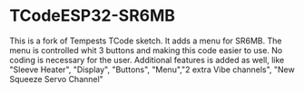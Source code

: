 # TCodeESP32-SR6MB
This is a fork of Tempests TCode sketch. It adds a menu for SR6MB. The menu is controlled whit 3 buttons and making this code easier to use. No coding is necessary for the user. Additional features is added as well, like "Sleeve Heater", "Display", "Buttons", "Menu","2 extra Vibe channels", "New Squeeze Servo Channel"
